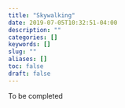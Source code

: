 ```yaml
---
title: "Skywalking"
date: 2019-07-05T10:32:51-04:00
description: ""
categories: []
keywords: []
slug: ""
aliases: []
toc: false
draft: false
---
```


To be completed